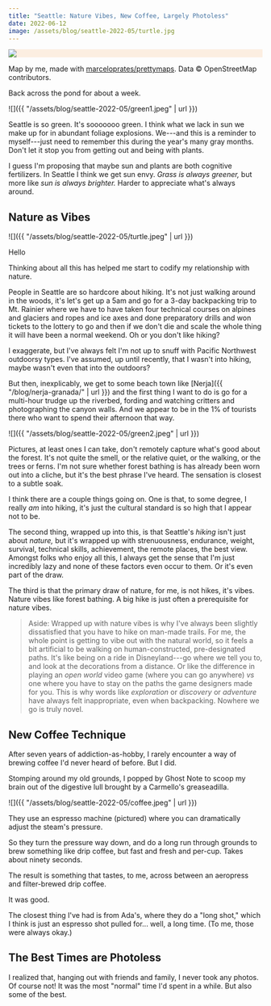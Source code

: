 ```yaml
---
title: "Seattle: Nature Vibes, New Coffee, Largely Photoless"
date: 2022-06-12
image: /assets/blog/seattle-2022-05/turtle.jpg
---
```


<div style="background-color: #FCEEE1" class="full-width mt5 mb4">
<img class="content-width" src="{{ "/assets/blog/seattle-2022-05/seattle-usa-2-perimeter.jpg" | url }}">
</div>

<p class="full-width pr2 pr3-ns figcaption attribution mb5">
Map by me, made with <a href="https://github.com/marceloprates/prettymaps/">marceloprates/prettymaps</a>. Data &copy; OpenStreetMap contributors.
</p>

Back across the pond for about a week.

![]({{ "/assets/blog/seattle-2022-05/green1.jpeg" | url }})

Seattle is so green. It's sooooooo green. I think what we lack in sun we make up for in abundant foliage explosions. We---and this is a reminder to myself---just need to remember this during the year's many gray months. Don't let it stop you from getting out and being with plants.

I guess I'm proposing that maybe sun and plants are both cognitive fertilizers. In Seattle I think we get sun envy. _Grass is always greener,_ but more like _sun is always brighter._ Harder to appreciate what's always around.

## Nature as Vibes

![]({{ "/assets/blog/seattle-2022-05/turtle.jpeg" | url }})

<p class="figcaption">
Hello
</p>

Thinking about all this has helped me start to codify my relationship with nature.

People in Seattle are so hardcore about hiking. It's not just walking around in the woods, it's let's get up a 5am and go for a 3-day backpacking trip to Mt. Rainier where we have to have taken four technical courses on alpines and glaciers and ropes and ice axes and done preparatory drills and won tickets to the lottery to go and then if we don't die and scale the whole thing it will have been a normal weekend. Oh or you don't like hiking?

I exaggerate, but I've always felt I'm not up to snuff with Pacific Northwest outdoorsy types. I've assumed, up until recently, that I wasn't into hiking, maybe wasn't even that into the outdoors?

But then, inexplicably, we get to some beach town like [Nerja]({{ "/blog/nerja-granada/" | url }}) and the first thing I want to do is go for a multi-hour trudge up the riverbed, fording and watching critters and photographing the canyon walls. And we appear to be in the 1% of tourists there who want to spend their afternoon that way.

![]({{ "/assets/blog/seattle-2022-05/green2.jpeg" | url }})

<p class="figcaption">
Pictures, at least ones I can take, don't remotely capture what's good about the forest. It's not quite the smell, or the relative quiet, or the walking, or the trees or ferns. I'm not sure whether <span class="i">forest bathing</span> is has already been worn out into a cliche, but it's the best phrase I've heard. The sensation is closest to a subtle soak.
</p>

I think there are a couple things going on. One is that, to some degree, I really _am_ into hiking, it's just the cultural standard is so high that I appear not to be.

The second thing, wrapped up into this, is that Seattle's _hiking_ isn't just about _nature,_ but it's wrapped up with strenuousness, endurance, weight, survival, technical skills, achievement, the remote places, the best view. Amongst folks who enjoy all this, I always get the sense that I'm just incredibly lazy and none of these factors even occur to them. Or it's even part of the draw.

The third is that the primary draw of nature, for me, is not hikes, it's vibes. Nature vibes like forest bathing. A big hike is just often a prerequisite for nature vibes.

> Aside: Wrapped up with nature vibes is why I've always been slightly dissatisfied that you have to hike on man-made trails. For me, the whole point is getting to vibe out with the natural world, so it feels a bit artificial to be walking on human-constructed, pre-designated paths. It's like being on a ride in Disneyland---go where we tell you to, and look at the decorations from a distance. Or like the difference in playing an _open world_ video game (where you can go anywhere) _vs_ one where you have to stay on the paths the game designers made for you. This is why words like _exploration_ or _discovery_ or _adventure_ have always felt inappropriate, even when backpacking. Nowhere we go is truly novel.

## New Coffee Technique

After seven years of addiction-as-hobby, I rarely encounter a way of brewing coffee I'd never heard of before. But I did.

Stomping around my old grounds, I popped by Ghost Note to scoop my brain out of the digestive lull brought by a Carmello's greaseadilla.

![]({{ "/assets/blog/seattle-2022-05/coffee.jpeg" | url }})

They use an espresso machine (pictured) where you can dramatically adjust the steam's pressure.

So they turn the pressure way down, and do a long run through grounds to brew something like drip coffee, but fast and fresh and per-cup. Takes about ninety seconds.

The result is something that tastes, to me, across between an aeropress and filter-brewed drip coffee.

It was good.

The closest thing I've had is from Ada's, where they do a "long shot," which I think is just an espresso shot pulled for... well, a long time. (To me, those were always okay.)

## The Best Times are Photoless

I realized that, hanging out with friends and family, I never took any photos. Of course not! It was the most "normal" time I'd spent in a while. But also some of the best.
